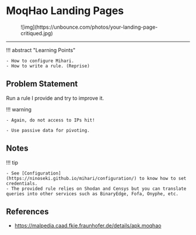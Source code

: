 # MoqHao Landing Pages

<figure markdown>
  ![img](https://unbounce.com/photos/your-landing-page-critiqued.jpg)
</figure>

---

!!! abstract "Learning Points"

    - How to configure Mihari.
    - How to write a rule. (Reprise)

## Problem Statement

Run a rule I provide and try to improve it.

!!! warning

    - Again, do not access to IPs hit!

    - Use passive data for pivoting.

## Notes

!!! tip

    - See [Configuration](https://ninoseki.github.io/mihari/configuration/) to know how to set credentials.
    - The provided rule relies on Shodan and Censys but you can translate queries into other services such as BinaryEdge, Fofa, Onyphe, etc.

## References

- https://malpedia.caad.fkie.fraunhofer.de/details/apk.moqhao
